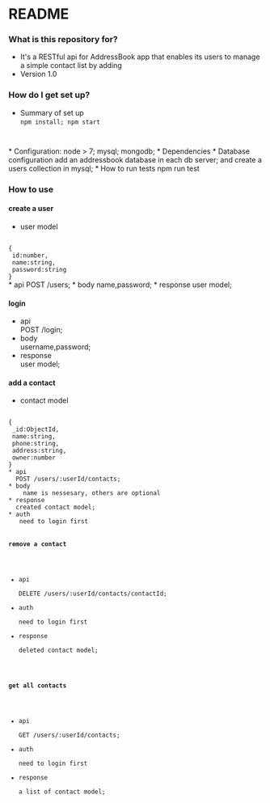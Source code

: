 # README #



### What is this repository for? ###

* It's a RESTful api for AddressBook app that enables its users to manage a simple contact list by adding
* Version 1.0


### How do I get set up? ###

* Summary of set up  
<code>npm install;
npm start
</code>
* Configuration:  
node > 7; mysql; mongodb;
* Dependencies
* Database configuration  
add an addressbook database in each db server; and create a users collection in mysql;
* How to run tests  
npm run test


### How to use ###

#### create a user ####
* user model  
<code>
{
 id:number,
 name:string,
 password:string
}
</code>
* api  
  POST /users;
* body  
  name,password;
* response  
  user model;

#### login ####
* api  
  POST /login;
* body  
  username,password;
* response  
  user model;

#### add a contact ####
* contact model
<code>
{
 _id:ObjectId,
 name:string,
 phone:string,
 address:string,
 owner:number
}
* api  
  POST /users/:userId/contacts;
* body  
    name is nessesary, others are optional
* response  
  created contact model;
* auth  
   need to login first

#### remove a contact ####

* api  
  DELETE /users/:userId/contacts/contactId;
* auth  
   need to login first
* response  
  deleted contact model;

#### get all contacts ####

* api  
  GET /users/:userId/contacts;
* auth  
   need to login first
* response  
  a list of contact model;